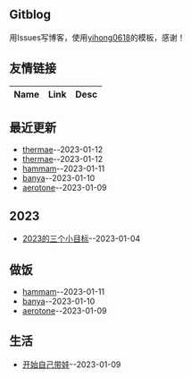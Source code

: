 ## Gitblog
用Issues写博客，使用[yihong0618](https://github.com/yihong0618/gitblog/issues/177)的模板，感谢！
## 友情链接
| Name | Link | Desc | 
 | ---- | ---- | ---- |
## 最近更新
- [thermae](https://github.com/jiemaoli/gitblog/issues/7)--2023-01-12
- [thermae](https://github.com/jiemaoli/gitblog/issues/6)--2023-01-12
- [hammam](https://github.com/jiemaoli/gitblog/issues/5)--2023-01-11
- [banya](https://github.com/jiemaoli/gitblog/issues/4)--2023-01-10
- [aerotone](https://github.com/jiemaoli/gitblog/issues/3)--2023-01-09
## 2023
- [2023的三个小目标](https://github.com/jiemaoli/gitblog/issues/1)--2023-01-04
## 做饭
- [hammam](https://github.com/jiemaoli/gitblog/issues/5)--2023-01-11
- [banya](https://github.com/jiemaoli/gitblog/issues/4)--2023-01-10
- [aerotone](https://github.com/jiemaoli/gitblog/issues/3)--2023-01-09
## 生活
- [开始自己带娃](https://github.com/jiemaoli/gitblog/issues/2)--2023-01-09
